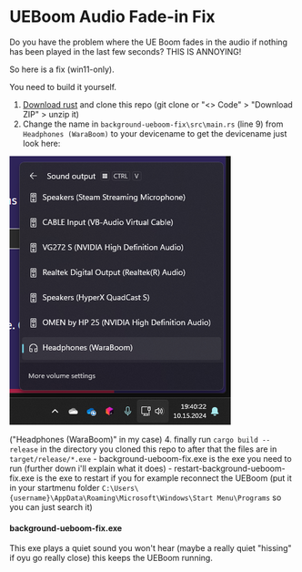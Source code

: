 # UEBoom Audio Fade-in Fix
Do you have the problem where the UE Boom fades in the audio if nothing has been played in the last few seconds?
THIS IS ANNOYING!

So here is a fix (win11-only).

You need to build it yourself.

1. [Download rust](https://www.rust-lang.org/learn/get-started) and clone this repo (git clone or "<> Code" > "Download ZIP" > unzip it)
2. Change the name in `background-ueboom-fix\src\main.rs` (line 9) from `Headphones (WaraBoom)` to your devicename
to get the devicename just look here:

![image](image.png) 

("Headphones (WaraBoom)" in my case)
4. finally run `cargo build --release` in the directory you cloned this repo to
after that the files are in `target/release/*.exe`
    - background-ueboom-fix.exe is the exe you need to run (further down i'll explain what it does)
    - restart-background-ueboom-fix.exe is the exe to restart if you for example reconnect the UEBoom (put it in your startmenu folder `C:\Users\{username}\AppData\Roaming\Microsoft\Windows\Start Menu\Programs` so you can just search it)

#### background-ueboom-fix.exe
This exe plays a quiet sound you won't hear (maybe a really quiet "hissing" if oyu go really close)
this keeps the UEBoom running.
